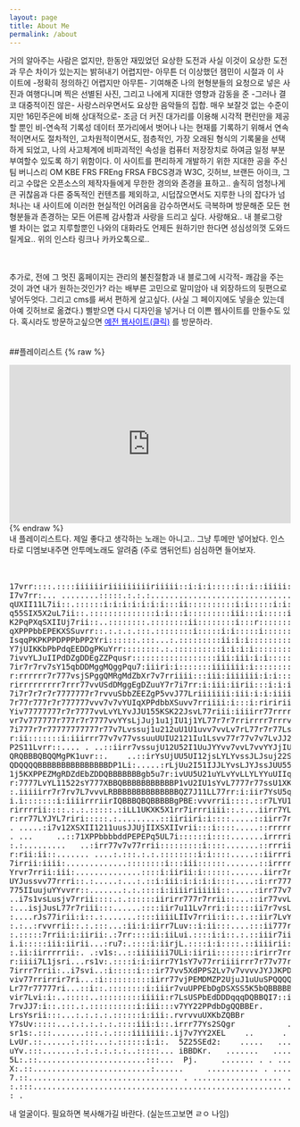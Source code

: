 ```yaml
---
layout: page
title: About Me
permalink: /about
---
```


<style>
  .header-info h6 {
    font-size: 8px; 
    white-space: nowrap;
    cursor: pointer; 
  }

  
  @media only screen and (max-width: 760px) {
    .header-info h6 {
      font-size: 6px; 
    }

  @media only screen and (max-width: 320px) {
    .header-info h6 {
      font-size: 4px;
    }
  }
</style>

거의 알아주는 사람은 없지만, 한동안 재밌었던 요상한 도전과 사실 이것이 요상한 도전과 무슨 차이가 있는지는 밝혀내기 어렵지만- 아무튼 더 이상했던 잼민이 시절과 이 사이트에 -정확히 정의하긴 어렵지만 아무튼- 기여해준 나의 현형분들의 요청으로 넣은 사진과 여행다니며 찍은 선별된 사진, 그리고 나에게 지대한 영향과 감동을 준 -그러나 결코 대중적이진 않은- 사랑스러우면서도 요상한 음악들의 집합. 매우 보잘것 없는 수준이지만 16민주은에 비해 상대적으로- 조금 더 커진 대가리를 이용해 시각적 편린만을 제공할 뿐인 비-연속적 기록성 데이터 쪼가리에서 벗어나 나는 현재를 기록하기 위해서 연속적이면서도 절차적인, 고차원적이면서도, 점층적인, 가장 오래된 형식의 기록물을 선택하게 되었고, 나의 사고체계에 비파괴적인 속성을 컴퓨터 저장장치로 하여금 일정 부분 부여할수 있도록 하기 위함이다. 이 사이트를 편리하게 개발하기 위한 지대한 공을 주신 팀 버니스리 OM KBE FRS FREng FRSA FBCS경과 W3C, 깃허브, 브랜든 아이크, 그리고 수많은 오픈소스의 제작자들에게 무한한 경의와 존경을 표하고.. 솔직히 엄청나게 큰 귀찮음과 다른 중독적인 컨텐츠를 제외하고, 시덥잖으면서도 지루한 나의 잡다가 넘처나는 내 사이트에 이러한 현실적인 어려움을 감수하면서도 극복하며 방문해준 모든 현형분들과 존경하는 모든 어른께 감사함과 사랑을 드리고 싶다. 사랑해요.. 내 블로그랑 별 차이는 없고 지루할뿐인 나와의 대화라도 언제든 원하기만 한다면 성심성의껏 도와드릴게요.. 위의 인스타 링크나 카카오톡으로..<br>
<br>
<br>

추가로, 전에 그 멋진 홈페이지는 관리의 불친절함과 내 블로그에 시각적- 쾌감을 주는것이 과연 내가 원하는것인가? 라는 배부른 고민으로 말미암아 내 외장하드의 뒷편으로 넣어두엇다. 그리고 cms를 써서 편하게 살고싶다. (사실 그 페이지에도 넣을순 있는데 아예 깃허브로 옮겼다.) 삘받으면 다시 디자인을 넣거나 더 이쁜 웹사이트를 만들수도 있다. 혹시라도 방문하고싶으면 
  <a href="https://whoisrealminjueun-old.netlify.app/" style="color: blue; text-decoration: underline;">예전 웹사이트(클릭)</a>
  를 방문하라.<br>
  <br>
  <br>
  ##플레이리스트
 {% raw %}
<div style="position: relative; padding-bottom: 56.25%; height: 0; overflow: hidden;">
  <iframe style="position: absolute; top: 0; left: 0; width: 100%; height: 100%;" src="https://www.youtube.com/embed/videoseries?list=PLxDSSBGwpNfTqSQsZV2RG9XXdzM-8WMKE" frameborder="0" allowfullscreen></iframe>
</div>
{% endraw %}
<br>
내 플레이리스트다. 제일 좋다고 생각하는 노래는 아니고.. 그냥 투메만 넣어놨다. 인스타로 디엠보내주면 안투메노래도 알려줌 (주로 앰뒤언트)
심심하면 들어보자.
<br>
<br>
<br>
<pre>
17vrr::::.::::iiiiiiriiiiiiiiiriiiii::i:i:i:::::i::i::iiiii:iiiiiiiiririririririrrriiiiirii:i:rrrr7r
I7v7rr:... ........:::::.:.:.:.....................................:.:.:::.:::::::.:.:.....::iirirrr
qUXII11L7ii::.::::::i:i:i:i:i:i:i:::ii::::::::::i:i:::::i:i:::i:i:iii:i:iiiiiiiiiii:i:i:i:irvvLY1IqS
q55SIX5X2uL7ii::.::::::::::::::i:i:::i:::::::::iii:::i:::::i:::i:i:::i:iiriiiiii:::::::iir7sYu1XqdbE
K2PqPXqSXIIUj7rii::..::::::::.::::::::ii::::::::i:::r:::::::::::i:::::iiiii:i:::::::iirvJu22KqdEgdEK
qXPPPbbEPEKXSSuvrr::.:.:.:.:::.::::::::i:::::i:i:::::i:::::::::::::::::i:i:i:::::::r7YJ2IqKPbDdEbdbq
IsqqPKPKPPDPPPbPP2Yri::::::.:::...:.:::::::::ii:i:i:::::::::::::::::::::i:::::::rrLu2IXqbbZDggMgMggP
Y7jUIKKbPbPdqEEDDgPKuYrr::::::::.:.::::::::::i:i:i:i::::::::::::.::::i::::::::i7v2IXKZZggRMRggdEPdPX
7ivvYLJuIIPdDZgDDEgZZPqusr::::::::::::::::::iii:iii:i:i::::::::..:::::::::::i71IKPDZRMRgMggddqPKqXK2
7ir7r7rv7sY15qbDDMggMQggPqu7:iiiri:i:::::::iiiiiii:i:::::::::::::::::::::irJPDEggMgQgRDgdEPq5SI5I21J
r:rrrrrr7r777vsjSPggQMRgMdZbXr7v7rriiii:::iii:iiiiiii:i:i:::::::::::iiiivJPgMbgZRgRDZdPSI2S1UJJvLvs7
rirrrrrrrrr7rrr77vvUSdDMggEgDZuuY7r7i7rr:i:iii:iirii:::i:i:i:i:i:rLJ7LjqqZDgZgMQgDqq5IuUJussYsLYLYL7
7i7r7r7r7r7777777r7rvvuSbbZEEZgP5vvJ77Lriiiiiii:iii:i:i:iiiiiirr71qJUqEZQQRMRgZK5u1sjsssJLsYJYYvLvY7
7r77r777r7r777777vvv7v7vYUIqXPPdbbXSuvv7rriiii:i:::i:riririirr7j5DddEgDRgDbbX5jJvYYsLJLsLsvYvLvvvsL7
Yiv77777777r7r7777vvLvYLYvJJU155KSK22JsvL77riii:iiiirr77rrrr77u5PEgdEdEPX22jJYsLsssLsLsYYvL7YvLvLvYr
vr7v777777r777r7r7777vvYYsLjJuj1u1jIU1j1YL77r7r7rrirrrr7rrrvvu1KqbKKSX22u1JjsJLsLYvYvL77777v7LvLvsLv
7i777r7r77777777777r77v7Lvssuj1u212uU1U1uvv7vvLv7rL77r7r77LsU2SSKII22U2uUj1sjLYvL7v7777777v7vvYvYLs7
r:ii:::::::i:iiirrr77v7v77vssuuUUIU2121Iu1Lsvv77r77v7v7LvJJ22KSSIS55UU11JJYJLsLLvv77rrrririririrrrri
P2S11Lvrr::.... . ..::iirr7vssujU12U52I1UuJYYvv7vvL7vvYYJjIU5SXIX55U2jUJusL77rr::.......::iirr77vLus
QRQBBBQBQQMgPK1uvr::.    ..::irYsUjUU5UI12jsLYLYvssJLJsuj22S5X5S2S1U11Yvri..   ..:iv1KbgMQQBQBBBBBBB
QDQQQQBBBBBBBBBBBBBBBDP1Li:.....:rLjUu2I51IJJLYvsLJYJssJUU55XSX25UIs7i.. .:iL5ZRBBBBBBBBBBBQBBBBBBBM
1j5KXPPEZMgRDZdEbZDDQBBBBBBBgb5u7r:ivUU5U21uYLvYvLLYLYYuUIIqSK551Liii7JqDBBBBBBBBBBBPddP5RRRggDDddPX
r:7777LvYL11522sY777XBBQBBBBBBBBBBBP1vU2IU1sYvL7777r77ssU1XKqSXJL1EQBBBBBBBBBQBQQQBMI5K5XSKIS5511uuv
:.iiiiirr7r7rv7L7vvvLRBBBBBBBBBBBBBBQZ7J11LL77rr:i:iir7YsU5qI1vqQQPBQBBBBBBBBBBBBBE1sUjJYJLY7v77rrri
i.i:::::::i:iiiirrriirIQBBBQBQBBBBBgPBE:vvvrrii::::.::r7LYU1srZBBSvsQQBBBBBQBQQd5vrr7rrrrriiiirr7rLr
rirrrrii::::.:.:.:::::.:iLL1UKXK5X1rr7irrriiii::.:...iirr7YLr7sriri::rii77rr::::.::::i:iirr77LYJsJJ7
r:rr77LYJYL7riri:::::.:.........::iiriiri:i::::.....::iirr7rr7r:irrrri::::::::::iirrvvJJUU52512juYYi
. .....:i7v12XSXII1211uusJJUjIIXSXIIvrii:::i::::.....::rrrrrirrvLUIKqbPPKPqPqPqbPbPbPPPPSK2Ussvv77r:
. ...     ..::71XPPbbbbddPEPEPq5UL7i::::::i::::.......irrrrii:iirrr7Ys1USSKSqSqSXI511Jsvv7ririiii:i.
:.:.........   ..:irr77v7v77rrii:::::::::i::::.......::rrriiii:::i:iiiirirrrrrr7rriiii:::::::::::::.
r:rii:ii::....... ....:.:::.:.:.::::::::i:i::::.....::iirrririi:i::::::::::::::::.:.:::::.:::::::::.
7irrii:iiii:.............::::::::i:::iii::::::.......::irrrrrrrrii::::::::::::.:.......:.:::.:.:.::.
Yrvr7rrii:iii:..............::::i:iirii:i::::::.......iirr7r7r7riii::::::...:.......:...:.:.:.:.::i.
UYJussvv77rrri::.:.....:...:.::i:iii:i:i:i:i::::....:i:rr777r7rrii:i::::.:...:.:.:.:.:.......:.:.::.
775IIuujuYYvvrr::.......:.:.::::i:iiiiriiiiii::.....:irr77v7777ii::::::::.:::.:.:.:.:.:...:.:.:::::.
..i7s1vsLusjv7rrii::::.:.::::::iirirr777r7rrii::...::ir77vvL77rrii::::::::.:.:.:.:.:...:.:.:.:.::::.
:...isjJusL77r7riii:::......::::iir7u11Lv7rri:i:::::ii7r7vsLsYjv7ii::::::::.:.:::::.:.:::::.:.:.:::.
:....rJs77irii:i::.:.......::::iiiiLIIv7rrii:i::.:.::iir7LvYj5U2sL7rii::::::::.:::::.:::.:.:.:.:.::.
:.:..:rvvrrii::.:.:::...:ii:i:iirr7Luv::i:ii:::....:::ii777rv7YJUjuvvrr::::::::::::.:::::::::::::.:.
:.:::::7rrii:i:iirii:.:7rr::::ii:iiLui.::::i:i::.:.::iiir7ii::ivU5IIus77iri::::::::::::::::::::::iri
i.i:::::iii:iirii...:ru7:.::::i:iirjL.::::i:i::::.::iiiirii:::i7dPKSX2UL7rrrrii:iii:::::::::::::::i:
:.ii:iirrrrrii:. .:v1s:..::iiiiiii7ULi:iirii::::::::irirr7rrirrYK51ISqX5JYvvrrii:iiiii:i:::::::::::.
r:iiii7L1jsri...rs1v:.::::i:i:iirr7Y1sY7v77rriiiirrr7r77v77r77s22Lv7YjqPqUusYvv7rrrr7r7ii:::::iii:i.
7irrr7rrii:..i7svi..:i:::::i:::ir77vv5XdPPS2Lv7v7vvvvJYJJKPDEZP5Yv77r771XP5IuuJJYY77rvY1Jsv7iiiiiri:
viv77rrirrir7ri...:i::::::::::iirr77vjPEMDMZP2UjuJ1uUuSPQQQQMZXjJvv7v77rv1qS5UUJJLYvv7vv1152uv7rrir:
Lr77r77777ri...::i::.::::::::i:iiir7vuUPPEbDgDSXSS5K5bQBBBBBgbS2jsLJsJJYr7JXIIU21uJsvLvLvLvssJvL77ri
vir7Lvi:i:..:::::..:::::::::iiiii:r7LsUSPbEdDDDqqqDQBBQI7::iYuIIKujJUjuUILvJK521U1UjUssYYvYvv7vvYvLi
7rvJJ7:i::.:::.:.::::::::::i:iii:::v7YY22PPdbDgQQBBEr.         .:vUXSPqPSIJLJXSIu2u21Uu1jjYsYYLLLj1J
LrsYsrii:::...:.:.:.:.::::::i:iii:.rvrvvuUXKbZQBBr          . .   ..::7IDP5JsuSII121U1Uj112u1u1ssY1Y
Y7sUv:::::...:.:.:.:.:.::::iii:i::.irrr77Ys2SQgr           .......      .72K2uu21U12121UuujU12U21uJv
sr1s:.:::.......:::.:.::::iiiiiii:.ij7v7YY2XEL    ..      . .....::.....  .:LI5uuj1UU1215U2u1j21522L
LvUr.::......:.:::...:.::::::i:i:.  5Z25SEd2:    .....   ........:.:::.....  :72Uus1jUu212UIUUj11SI1
uYv.:::.......:.:.:.:.:.:..:::::... iBBDKr.   .......   .........::::::......  .rLUuJsuJ1uUu21I1U151
5L:.::.......................:::...  Pj.     ....... . . ........:::::::.:...... .:vuUJjJuJUjUuUu21u
X:.::.........................:......     ........... . .........::::::::::::...... :vIU1j1uUjUjUuUL
7.::................................ . ................... . ....::i:::i::::::........:vUX2U121Uj11J
:.:::.............................................................:iriiiiii:i::::.......:7I52u21Uu2L
: .                                                                .iiii:i::::........     :rv7vvLv7
</pre>
내 얼굴이다. 필요하면 복사해가길 바란다. (실눈뜨고보면 ㄹㅇ 나임)
<br>
<br>
<br>
<br>

